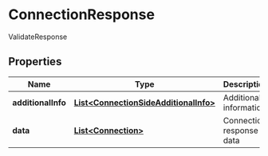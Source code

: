 

# ConnectionResponse

ValidateResponse

## Properties

| Name | Type | Description | Notes |
|------------ | ------------- | ------------- | -------------|
|**additionalInfo** | [**List&lt;ConnectionSideAdditionalInfo&gt;**](ConnectionSideAdditionalInfo.md) | Additional information |  [optional] |
|**data** | [**List&lt;Connection&gt;**](Connection.md) | Connection response data |  [optional] |



